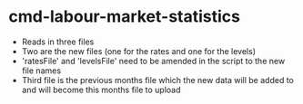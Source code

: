 # cmd-labour-market-statistics

- Reads in three files
- Two are the new files (one for the rates and one for the levels) 
- 'ratesFile' and 'levelsFile' need to be amended in the script to the new file names
- Third file is the previous months file which the new data will be added to and will become this months file to upload 
